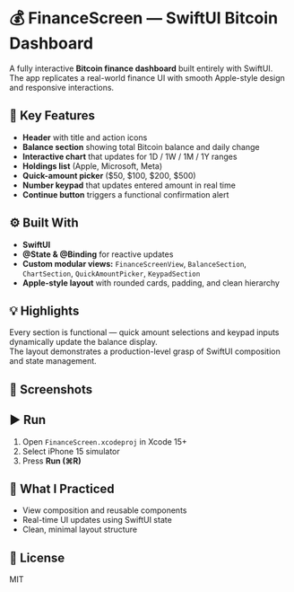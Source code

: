 # 💰 FinanceScreen — SwiftUI Bitcoin Dashboard

A fully interactive **Bitcoin finance dashboard** built entirely with SwiftUI.  
The app replicates a real-world finance UI with smooth Apple-style design and responsive interactions.

## 🧩 Key Features
- **Header** with title and action icons  
- **Balance section** showing total Bitcoin balance and daily change  
- **Interactive chart** that updates for 1D / 1W / 1M / 1Y ranges  
- **Holdings list** (Apple, Microsoft, Meta)  
- **Quick-amount picker** ($50, $100, $200, $500)  
- **Number keypad** that updates entered amount in real time  
- **Continue button** triggers a functional confirmation alert  

## ⚙️ Built With
- **SwiftUI**  
- **@State & @Binding** for reactive updates  
- **Custom modular views:** `FinanceScreenView`, `BalanceSection`, `ChartSection`, `QuickAmountPicker`, `KeypadSection`  
- **Apple-style layout** with rounded cards, padding, and clean hierarchy  

## 💡 Highlights
Every section is functional — quick amount selections and keypad inputs dynamically update the balance display.  
The layout demonstrates a production-level grasp of SwiftUI composition and state management.

## 📸 Screenshots


## ▶️ Run
1. Open `FinanceScreen.xcodeproj` in Xcode 15+  
2. Select iPhone 15 simulator  
3. Press **Run (⌘R)**  

## 🧠 What I Practiced
- View composition and reusable components  
- Real-time UI updates using SwiftUI state  
- Clean, minimal layout structure  

## 📄 License
MIT
